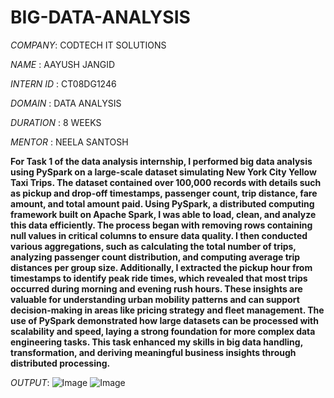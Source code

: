 # BIG-DATA-ANALYSIS

*COMPANY*: CODTECH IT SOLUTIONS

*NAME* : AAYUSH JANGID

*INTERN ID* : CT08DG1246

*DOMAIN* : DATA ANALYSIS

*DURATION* : 8 WEEKS

*MENTOR* : NEELA SANTOSH

**For Task 1 of the data analysis internship, I performed big data analysis using PySpark on a large-scale dataset simulating New York City Yellow Taxi Trips. The dataset contained over 100,000 records with details such as pickup and drop-off timestamps, passenger count, trip distance, fare amount, and total amount paid. Using PySpark, a distributed computing framework built on Apache Spark, I was able to load, clean, and analyze this data efficiently. The process began with removing rows containing null values in critical columns to ensure data quality. I then conducted various aggregations, such as calculating the total number of trips, analyzing passenger count distribution, and computing average trip distances per group size. Additionally, I extracted the pickup hour from timestamps to identify peak ride times, which revealed that most trips occurred during morning and evening rush hours. These insights are valuable for understanding urban mobility patterns and can support decision-making in areas like pricing strategy and fleet management. The use of PySpark demonstrated how large datasets can be processed with scalability and speed, laying a strong foundation for more complex data engineering tasks. This task enhanced my skills in big data handling, transformation, and deriving meaningful business insights through distributed processing.**


*OUTPUT*:
![Image](https://github.com/user-attachments/assets/36acd0ea-e2f3-4802-bcf7-5bc80afd136f)
![Image](https://github.com/user-attachments/assets/16fff9eb-34ac-4cf9-bfd4-ab2dc08310f1)
